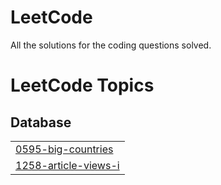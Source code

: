 # LeetCode
All the solutions for the coding questions solved.

<!---LeetCode Topics Start-->
# LeetCode Topics
## Database
|  |
| ------- |
| [0595-big-countries](https://github.com/Palak2506/LeetCode/tree/master/0595-big-countries) |
| [1258-article-views-i](https://github.com/Palak2506/LeetCode/tree/master/1258-article-views-i) |
<!---LeetCode Topics End-->